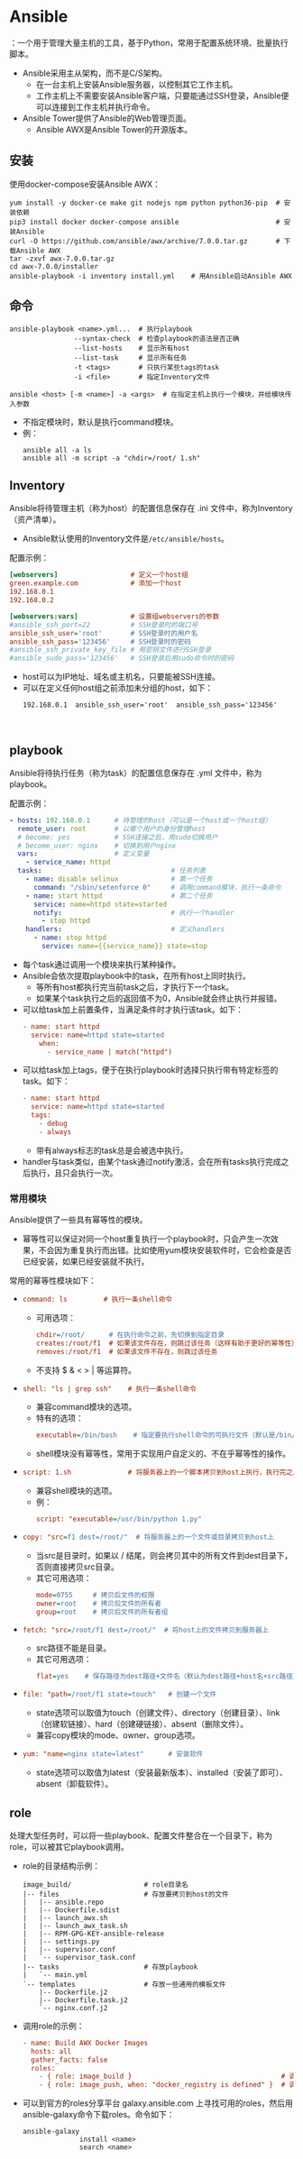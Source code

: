 # Ansible

：一个用于管理大量主机的工具，基于Python，常用于配置系统环境、批量执行脚本。
- Ansible采用主从架构，而不是C/S架构。
  - 在一台主机上安装Ansible服务器，以控制其它工作主机。
  - 工作主机上不需要安装Ansible客户端，只要能通过SSH登录，Ansible便可以连接到工作主机并执行命令。
- Ansible Tower提供了Ansible的Web管理页面。
  - Ansible AWX是Ansible Tower的开源版本。

## 安装

使用docker-compose安装Ansible AWX：
```shell
yum install -y docker-ce make git nodejs npm python python36-pip  # 安装依赖
pip3 install docker docker-compose ansible                        # 安装Ansible
curl -O https://github.com/ansible/awx/archive/7.0.0.tar.gz       # 下载Ansible AWX
tar -zxvf awx-7.0.0.tar.gz
cd awx-7.0.0/installer
ansible-playbook -i inventory install.yml    # 用Ansible启动Ansible AWX
```

## 命令

```shell
ansible-playbook <name>.yml...  # 执行playbook
                --syntax-check  # 检查playbook的语法是否正确
                --list-hosts    # 显示所有host
                --list-task     # 显示所有任务
                -t <tags>       # 只执行某些tags的task
                -i <file>       # 指定Inventory文件
```

```shell
ansible <host> [-m <name>] -a <args>  # 在指定主机上执行一个模块，并给模块传入参数
```
- 不指定模块时，默认是执行command模块。
- 例：
    ```
    ansible all -a ls
    ansible all -m script -a "chdir=/root/ 1.sh"
    ```

## Inventory

Ansible将待管理主机（称为host）的配置信息保存在 .ini 文件中，称为Inventory（资产清单）。
- Ansible默认使用的Inventory文件是`/etc/ansible/hosts`。

配置示例：
```ini
[webservers]                  # 定义一个host组
green.example.com             # 添加一个host
192.168.0.1
192.168.0.2

[webservers:vars]             # 设置组webservers的参数
#ansible_ssh_port=22          # SSH登录时的端口号
ansible_ssh_user='root'       # SSH登录时的用户名
ansible_ssh_pass='123456'     # SSH登录时的密码
#ansible_ssh_private_key_file # 用密钥文件进行SSH登录
#ansible_sudo_pass='123456'   # SSH登录后用sudo命令时的密码
```
- host可以为IP地址、域名或主机名，只要能被SSH连接。
- 可以在定义任何host组之前添加未分组的host，如下：
    ```
    192.168.0.1  ansible_ssh_user='root'  ansible_ssh_pass='123456'
    ```
 
## playbook

Ansible将待执行任务（称为task）的配置信息保存在 .yml 文件中，称为playbook。

配置示例：
```yaml
- hosts: 192.168.0.1      # 待管理的host（可以是一个host或一个host组）
  remote_user: root       # 以哪个用户的身份管理host
  # become: yes           # SSH连接之后，用sudo切换用户
  # become_user: nginx    # 切换到用户nginx
  vars:                   # 定义变量
    - service_name: httpd
  tasks:                                # 任务列表
    - name: disable selinux             # 第一个任务
      command: "/sbin/setenforce 0"     # 调用command模块，执行一条命令
    - name: start httpd                 # 第二个任务
      service: name=httpd state=started
      notify:                           # 执行一个handler
        - stop httpd
    handlers:                           # 定义handlers
      - name: stop httpd
        service: name={{service_name}} state=stop
```
- 每个task通过调用一个模块来执行某种操作。
- Ansible会依次提取playbook中的task，在所有host上同时执行。
  - 等所有host都执行完当前task之后，才执行下一个task。
  - 如果某个task执行之后的返回值不为0，Ansible就会终止执行并报错。
- 可以给task加上前置条件，当满足条件时才执行该task。如下：
    ```ini
    - name: start httpd
      service: name=httpd state=started
        when:
          - service_name | match("httpd")
    ```
- 可以给task加上tags，便于在执行playbook时选择只执行带有特定标签的task。如下：
    ```ini
    - name: start httpd
      service: name=httpd state=started
      tags:
        - debug
        - always
    ```
  - 带有always标志的task总是会被选中执行。
- handler与task类似，由某个task通过notify激活，会在所有tasks执行完成之后执行，且只会执行一次。

### 常用模块

Ansible提供了一些具有幂等性的模块。
- 幂等性可以保证对同一个host重复执行一个playbook时，只会产生一次效果，不会因为重复执行而出错。比如使用yum模块安装软件时，它会检查是否已经安装，如果已经安装就不执行。


常用的幂等性模块如下：

- 
  ```ini
  command: ls         # 执行一条shell命令
  ```
  - 可用选项：
    ```ini
    chdir=/root/      # 在执行命令之前，先切换到指定目录
    creates:/root/f1  # 如果该文件存在，则跳过该任务（这样有助于更好的幂等性）
    removes:/root/f1  # 如果该文件不存在，则跳过该任务
    ```
  - 不支持 $ & < > | 等运算符。

- 
  ```ini
  shell: "ls | grep ssh"    # 执行一条shell命令
  ```
  - 兼容command模块的选项。
  - 特有的选项：
    ```ini
    executable=/bin/bash    # 指定要执行shell命令的可执行文件（默认是/bin/sh）
    ```
  - shell模块没有幂等性，常用于实现用户自定义的、不在乎幂等性的操作。

- 
  ```ini
  script: 1.sh              # 将服务器上的一个脚本拷贝到host上执行，执行完之后会删掉它
  ```
  - 兼容shell模块的选项。
  - 例：
    ```ini
    script: "executable=/usr/bin/python 1.py"
    ```

- 
  ```ini
  copy: "src=f1 dest=/root/"  # 将服务器上的一个文件或目录拷贝到host上
  ```
  - 当src是目录时，如果以 / 结尾，则会拷贝其中的所有文件到dest目录下，否则直接拷贝src目录。
  - 其它可用选项：
    ```ini
    mode=0755     # 拷贝后文件的权限
    owner=root    # 拷贝后文件的所有者
    group=root    # 拷贝后文件的所有者组
    ```

- 
  ```ini
  fetch: "src=/root/f1 dest=/root/"  # 将host上的文件拷贝到服务器上
  ```
  - src路径不能是目录。
  - 其它可用选项：
    ```ini
    flat=yes    # 保存路径为dest路径+文件名（默认为dest路径+host名+src路径）
    ```

- 
  ```ini
  file: "path=/root/f1 state=touch"   # 创建一个文件
  ```
  - state选项可以取值为touch（创建文件）、directory（创建目录）、link（创建软链接）、hard（创建硬链接）、absent（删除文件）。
  - 兼容copy模块的mode、owner、group选项。

- 
  ```ini
  yum: "name=nginx state=latest"      # 安装软件
  ```
  - state选项可以取值为latest（安装最新版本）、installed（安装了即可）、absent（卸载软件）。

## role

处理大型任务时，可以将一些playbook、配置文件整合在一个目录下，称为role，可以被其它playbook调用。

- role的目录结构示例：
  ```
  image_build/                  # role目录名
  |-- files                     # 存放要拷贝到host的文件
  |   |-- ansible.repo
  |   |-- Dockerfile.sdist
  |   |-- launch_awx.sh
  |   |-- launch_awx_task.sh
  |   |-- RPM-GPG-KEY-ansible-release
  |   |-- settings.py
  |   |-- supervisor.conf
  |   `-- supervisor_task.conf
  |-- tasks                     # 存放playbook
  |   `-- main.yml
  `-- templates                 # 存放一些通用的模板文件
      |-- Dockerfile.j2
      |-- Dockerfile.task.j2
      `-- nginx.conf.j2
  ```

- 调用role的示例：
  ```ini
  - name: Build AWX Docker Images
    hosts: all
    gather_facts: false
    roles:
      - { role: image_build }                                     # 调用一个role
      - { role: image_push, when: "docker_registry is defined" }  # 调用第二个role
  ```

- 可以到官方的roles分享平台 galaxy.ansible.com 上寻找可用的roles，然后用ansible-galaxy命令下载roles。命令如下：
  ```shell
  ansible-galaxy
                install <name>
                search <name>
  ```
